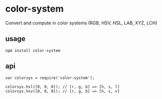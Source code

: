 # color-system

Convert and compute in color systems (RGB, HSV, HSL, LAB, XYZ, LCH)

## usage

    npm install color-system

## api

```
var colorsys = require('color-system');

colorsys.hsl([0, 0, 0]); // [r, g, b] => [h, s, l]
colorsys.hsv([0, 0, 0]); // [r, g, b] => [h, s, v]
```

